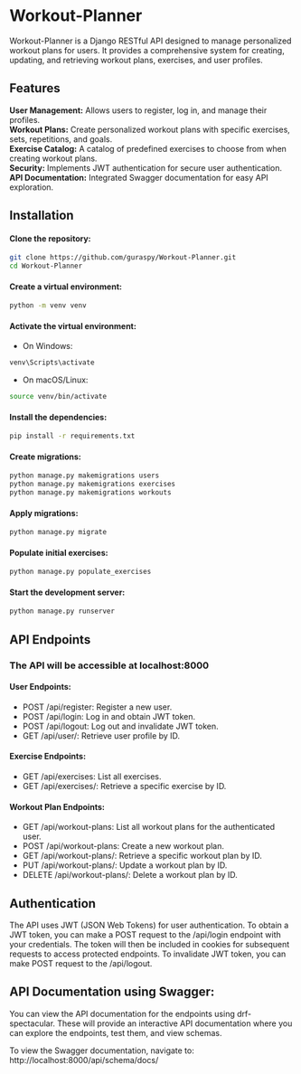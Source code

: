 # Workout-Planner
Workout-Planner is a Django RESTful API designed to manage personalized workout plans for users. It provides a comprehensive system for creating, updating, and retrieving workout plans, exercises, and user profiles.

## Features
**User Management:** Allows users to register, log in, and manage their profiles.   
**Workout Plans:** Create personalized workout plans with specific exercises, sets, repetitions, and goals.  
**Exercise Catalog:** A catalog of predefined exercises to choose from when creating workout plans.  
**Security:** Implements JWT authentication for secure user authentication.  
**API Documentation:** Integrated Swagger documentation for easy API exploration.  

## Installation
#### Clone the repository:
```bash
git clone https://github.com/guraspy/Workout-Planner.git
cd Workout-Planner
```
#### Create a virtual environment:
```bash
python -m venv venv
```
#### Activate the virtual environment:
- On Windows:
```bash
venv\Scripts\activate
```
- On macOS/Linux:
```bash
source venv/bin/activate
```
#### Install the dependencies:
```bash
pip install -r requirements.txt
```
#### Create migrations:
```bash
python manage.py makemigrations users
python manage.py makemigrations exercises
python manage.py makemigrations workouts
```
#### Apply migrations:
```bash
python manage.py migrate
```
#### Populate initial exercises:
```bash
python manage.py populate_exercises
```
#### Start the development server:
```bash
python manage.py runserver
```


## API Endpoints
### The API will be accessible at localhost:8000
#### User Endpoints:

- POST /api/register:  Register a new user.
- POST /api/login: Log in and obtain JWT token.
- POST /api/logout: Log out and invalidate JWT token.
- GET /api/user/<id>: Retrieve user profile by ID.
#### Exercise Endpoints:
- GET /api/exercises: List all exercises.
- GET /api/exercises/<id>: Retrieve a specific exercise by ID.
#### Workout Plan Endpoints:
- GET /api/workout-plans: List all workout plans for the authenticated user.
- POST  /api/workout-plans: Create a new workout plan.
- GET /api/workout-plans/<id>: Retrieve a specific workout plan by ID.
- PUT  /api/workout-plans/<id>: Update a workout plan by ID.
- DELETE  /api/workout-plans/<id>: Delete a workout plan by ID.

## Authentication
The API uses JWT (JSON Web Tokens) for user authentication. To obtain a JWT token, you can make a POST request to the /api/login endpoint with your credentials. The token will then be included in cookies for subsequent requests to access protected endpoints. To invalidate JWT token, you can make POST request to the /api/logout.


## API Documentation using Swagger:
You can view the API documentation for the endpoints using drf-spectacular. These will provide an interactive API documentation where you can explore the endpoints, test them, and view schemas.

To view the Swagger documentation, navigate to:
http://localhost:8000/api/schema/docs/

